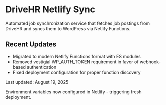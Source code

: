 # DriveHR Netlify Sync

Automated job synchronization service that fetches job postings from DriveHR and
syncs them to WordPress via Netlify Functions.

## Recent Updates

- Migrated to modern Netlify Functions format with ES modules
- Removed vestigial WP_AUTH_TOKEN requirement in favor of webhook-based
  authentication
- Fixed deployment configuration for proper function discovery

Last updated: August 19, 2025

Environment variables now configured in Netlify - triggering fresh deployment.
